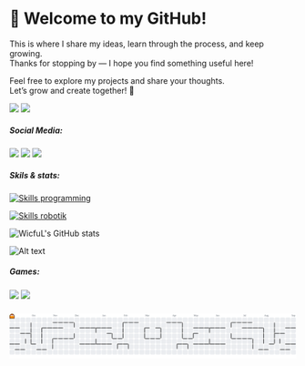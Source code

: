 # 👋 Welcome to my GitHub!

This is where I share my ideas, learn through the process, and keep growing.  
Thanks for stopping by — I hope you find something useful here!

Feel free to explore my projects and share your thoughts.  
Let’s grow and create together! 🚀

<img src="https://img.shields.io/badge/Windows-0078D6?style=for-the-badge&logo=windows&logoColor=white" />
<img src="https://img.shields.io/badge/Linux-FCC624?style=for-the-badge&logo=linux&logoColor=black" />

##### Social Media:
<a href="mailto:wicful.15@gmail.com"><img src="https://img.shields.io/badge/Gmail-D14836?style=for-the-badge&logo=gmail&logoColor=white" /></a>
<a href="https://t.me/akuwiccc"><img src="https://img.shields.io/badge/Telegram-2CA5E0?style=for-the-badge&logo=telegram&logoColor=white" /></a>
<a href="https://www.instagram.com/wicful_"><img src="https://img.shields.io/badge/Instagram-E4405F?style=for-the-badge&logo=instagram&logoColor=white" /></a>

##### Skils & stats:
[![Skills programming](https://skillicons.dev/icons?i=html,css,flutter,python,react,redhat)](https://skillicons.dev)

[![Skills robotik](https://skillicons.dev/icons?i=arduino)](https://skillicons.dev)

![WicfuL's GitHub stats](https://github-readme-stats.vercel.app/api?username=WicfuL-io&hide=contribs,prs&show_icons=true&theme=tokyonight)

![Alt text](https://spotify-recently-played-readme.vercel.app/api?user=31qjyivfavlt2ouw64njpgboerha)

##### Games:
<img src="https://img.shields.io/badge/Steam-000000?style=for-the-badge&logo=steam&logoColor=whitev" />
<img src="https://img.shields.io/badge/Epic%20Games-313131?style=for-the-badge&logo=Epic%20Games&logoColor=white" />
</br>
<picture>
  <source media="(prefers-color-scheme: dark)" srcset="https://raw.githubusercontent.com/WicfuL-io/WicfuL-io/output/pacman-contribution-graph-dark.svg">
  <source media="(prefers-color-scheme: light)" srcset="https://raw.githubusercontent.com/WicfuL-io/WicfuL-io/output/pacman-contribution-graph.svg">
  
</picture>

###
<img alt="pacman contribution graph" src="https://raw.githubusercontent.com/WicfuL-io/WicfuL-io/output/pacman-contribution-graph.svg">

###
